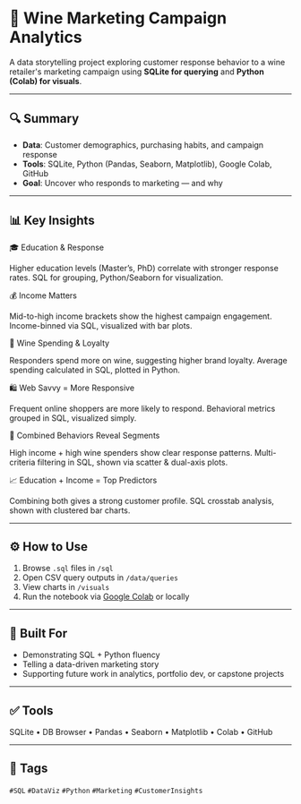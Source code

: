# 🍷 Wine Marketing Campaign Analytics

A data storytelling project exploring customer response behavior to a wine retailer's marketing campaign using **SQLite for querying** and **Python (Colab) for visuals**.

---

## 🔍 Summary

- **Data**: Customer demographics, purchasing habits, and campaign response
- **Tools**: SQLite, Python (Pandas, Seaborn, Matplotlib), Google Colab, GitHub
- **Goal**: Uncover who responds to marketing — and why

---

## 📊 Key Insights

🎓 Education & Response

Higher education levels (Master’s, PhD) correlate with stronger response rates.
SQL for grouping, Python/Seaborn for visualization.

💰 Income Matters

Mid-to-high income brackets show the highest campaign engagement.
Income-binned via SQL, visualized with bar plots.

🍷 Wine Spending & Loyalty

Responders spend more on wine, suggesting higher brand loyalty.
Average spending calculated in SQL, plotted in Python.

🛍️ Web Savvy = More Responsive

Frequent online shoppers are more likely to respond.
Behavioral metrics grouped in SQL, visualized simply.

🧠 Combined Behaviors Reveal Segments

High income + high wine spenders show clear response patterns.
Multi-criteria filtering in SQL, shown via scatter & dual-axis plots.

📈 Education + Income = Top Predictors

Combining both gives a strong customer profile.
SQL crosstab analysis, shown with clustered bar charts.

---

## ⚙️ How to Use

1. Browse `.sql` files in `/sql`
2. Open CSV query outputs in `/data/queries`
3. View charts in `/visuals`
5. Run the notebook via [Google Colab](https://colab.research.google.com/) or locally

---

## 📌 Built For

- Demonstrating SQL + Python fluency
- Telling a data-driven marketing story
- Supporting future work in analytics, portfolio dev, or capstone projects

---

## ✅ Tools

SQLite • DB Browser • Pandas • Seaborn • Matplotlib • Colab • GitHub

---

## 📎 Tags

`#SQL` `#DataViz` `#Python` `#Marketing` `#CustomerInsights`



